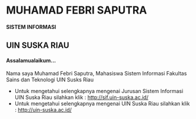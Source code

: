 # MUHAMAD FEBRI SAPUTRA
#### SISTEM INFORMASI
## UIN SUSKA RIAU

#### Assalamualaikum...


Nama saya Muhamad Febri Saputra, Mahasiswa Sistem Informasi Fakultas Sains dan Teknologi UIN Susks Riau
- Untuk mengetahui selengkapnya mengenai Jurusan Sistem Informasi UIN Suska Riau silahkan klik : http://sif.uin-suska.ac.id/
- Untuk mengetahui selengkapnya mengenai UIN Suska Riau silahkan klik : http://uin-suska.ac.id/

